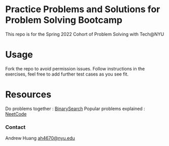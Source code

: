 # Practice Problems and Solutions for Problem Solving Bootcamp

This repo is for the Spring 2022 Cohort of Problem Solving with Tech@NYU

# Usage

Fork the repo to avoid permission issues.
Follow instructions in the exercises, feel free to add further test cases as
you see fit.

# Resources
Do problems together : [BinarySearch](binarysearch.com)
Popular problems explained : [NeetCode](neetcode.io)

### Contact
Andrew Huang
ah4670@nyu.edu